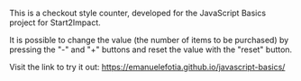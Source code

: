This is a checkout style counter, developed for the JavaScript Basics project for Start2Impact.



It is possible to change the value (the number of items to be purchased) by pressing the "-" and "+" buttons and reset the value with the "reset" button.



Visit the link to try it out: https://emanuelefotia.github.io/javascript-basics/
